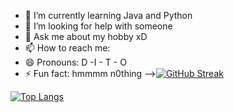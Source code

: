 

- 🌱 I’m currently learning Java and Python
- 🤔 I’m looking for help with  someone 
- 💬 Ask me about my hobby xD
- 📫 How to reach me: 
- 😄 Pronouns: D -I - T - O
- ⚡ Fun fact: hmmmm n0thing
-->[![GitHub Streak](https://github-readme-streak-stats.herokuapp.com?user=KrishnanditoLksn&theme=dark)](https://git.io/streak-stats)

[![Top Langs](https://github-readme-stats.vercel.app/api/top-langs/?username=KrishnanditoLksn)](https://github.com/KrishnanditoLksn/github-readme-stats)
